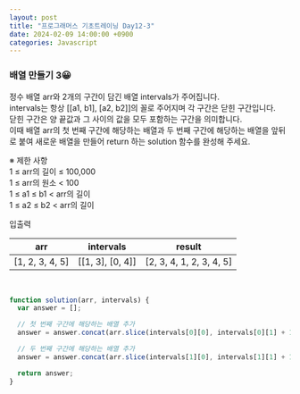 ```yaml
---
layout: post
title: "프로그래머스 기초트레이닝 Day12-3"
date: 2024-02-09 14:00:00 +0900
categories: Javascript
---
```


### 배열 만들기 3😀

정수 배열 arr와 2개의 구간이 담긴 배열 intervals가 주어집니다.<br>
intervals는 항상 [[a1, b1], [a2, b2]]의 꼴로 주어지며 각 구간은 닫힌 구간입니다.<br>
닫힌 구간은 양 끝값과 그 사이의 값을 모두 포함하는 구간을 의미합니다.<br>
이때 배열 arr의 첫 번째 구간에 해당하는 배열과 두 번째 구간에 해당하는 배열을 앞뒤로 붙여 새로운 배열을 만들어 return 하는 solution 함수를 완성해 주세요.<br>

※ 제한 사항<br>
1 ≤ arr의 길이 ≤ 100,000<br>
1 ≤ arr의 원소 < 100<br>
1 ≤ a1 ≤ b1 < arr의 길이<br>
1 ≤ a2 ≤ b2 < arr의 길이<br>

입출력 <br>

|       arr       |    intervals     |          result          |
| :-------------: | :--------------: | :----------------------: |
| [1, 2, 3, 4, 5] | [[1, 3], [0, 4]] | [2, 3, 4, 1, 2, 3, 4, 5] |

<br>

```javascript
function solution(arr, intervals) {
  var answer = [];

  // 첫 번째 구간에 해당하는 배열 추가
  answer = answer.concat(arr.slice(intervals[0][0], intervals[0][1] + 1));

  // 두 번째 구간에 해당하는 배열 추가
  answer = answer.concat(arr.slice(intervals[1][0], intervals[1][1] + 1));

  return answer;
}
```
